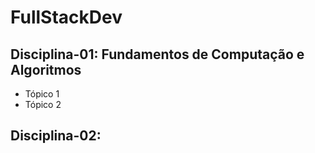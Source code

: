# FullStackDev
## Disciplina-01: Fundamentos de Computação e Algoritmos
- Tópico 1
- Tópico 2

## Disciplina-02: 